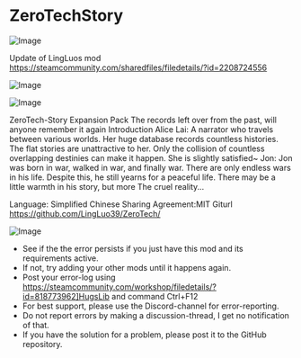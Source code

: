 # ZeroTechStory

![Image](https://i.imgur.com/buuPQel.png)

Update of LingLuos mod
https://steamcommunity.com/sharedfiles/filedetails/?id=2208724556

![Image](https://i.imgur.com/pufA0kM.png)

	
![Image](https://i.imgur.com/Z4GOv8H.png)

ZeroTech-Story Expansion Pack
The records left over from the past, will anyone remember it again
Introduction
	Alice Lai: A narrator who travels between various worlds. Her huge database records countless histories. The flat stories are unattractive to her. Only the collision of countless overlapping destinies can make it happen. She is slightly satisfied~
Jon: Jon was born in war, walked in war, and finally war. There are only endless wars in his life. Despite this, he still yearns for a peaceful life. There may be a little warmth in his story, but more The cruel reality...

Language: Simplified Chinese
Sharing Agreement:MIT
Giturl https://github.com/LingLuo39/ZeroTech/

![Image](https://i.imgur.com/PwoNOj4.png)



-  See if the the error persists if you just have this mod and its requirements active.
-  If not, try adding your other mods until it happens again.
-  Post your error-log using https://steamcommunity.com/workshop/filedetails/?id=818773962]HugsLib and command Ctrl+F12
-  For best support, please use the Discord-channel for error-reporting.
-  Do not report errors by making a discussion-thread, I get no notification of that.
-  If you have the solution for a problem, please post it to the GitHub repository.




